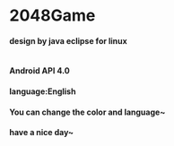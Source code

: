 # 2048Game<br>
#### design  by java eclipse for linux<br><br>
#### Android API 4.0<br>
#### language:English<br>
#### You can change the color and language~<br>
#### have a nice day~<br>
